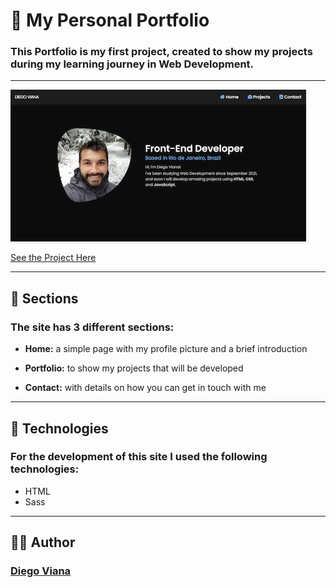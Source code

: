 # 🌱 My Personal Portfolio

###  This Portfolio is my first project, created to show my projects during my learning journey in Web Development.

---

![Result of the project](./imgs-readme/portfolio-pic.jpg)

[See the Project Here](https://diegovianaf.github.io/portfolio/)

---

## 📍 Sections
### The site has 3 different sections:

- **Home:** a simple page with my profile picture and a brief introduction

- **Portfolio:** to show my projects that will be developed

- **Contact:** with details on how you can get in touch with me
<!-- - **About:** -->
---

## 💼 Technologies
### For the development of this site I used the following technologies:

- HTML
- Sass

---

## 🧔🏻 Author
### [Diego Viana](https://diegovianaf.github.io/portfolio/)
